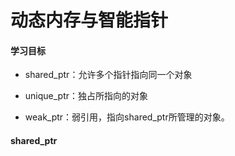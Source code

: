 # 动态内存与智能指针

#### 学习目标

- shared_ptr：允许多个指针指向同一个对象
- unique_ptr：独占所指向的对象

- weak_ptr：弱引用，指向shared_ptr所管理的对象。



#### shared_ptr



